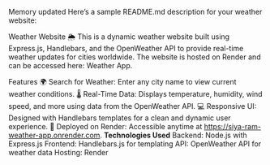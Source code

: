
Memory updated
Here’s a sample README.md description for your weather website:

Weather Website 🌦️
This is a dynamic weather website built using Express.js, Handlebars, and the OpenWeather API to provide real-time weather updates for cities worldwide. The website is hosted on Render and can be accessed here: Weather App.

Features
🌍 Search for Weather: Enter any city name to view current weather conditions.
🌡️ Real-Time Data: Displays temperature, humidity, wind speed, and more using data from the OpenWeather API.
💻 Responsive UI: Designed with Handlebars templates for a clean and dynamic user experience.
🚀 Deployed on Render: Accessible anytime at https://siya-ram-weather-app.onrender.com.
**Technologies Used**
Backend: Node.js with Express.js
Frontend: Handlebars.js for templating
API: OpenWeather API for weather data
Hosting: Render
